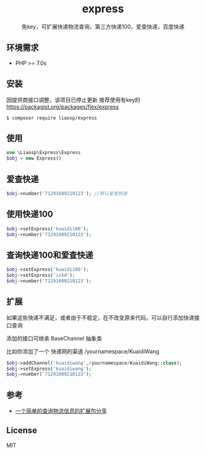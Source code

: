 <h1 align="center"> express </h1>

<p align="center">免key，可扩展快递物流查询，第三方快递100，爱查快递，百度快递</p>

## 环境需求
* PHP >= 7.0s

## 安装

因提供商接口调整，该项目已停止更新
推荐使用有key的
https://packagist.org/packages/flex/express

```shell
$ composer require liaosp/express
```

## 使用
```php
use \Liaosp\Express\Express
$obj = new Express()
```

## 爱查快递
```php
$obj->number('71291609210123'); //默认爱查快递
```
## 使用快递100
```php
$obj->setExpress('kuaidi100');
$obj->number('71291609210123'); 
```
## 查询快递100和爱查快递
```php
$obj->setExpress('kuaidi100');
$obj->setExpress('ickd');
$obj->number('71291609210123'); 
```
## 扩展

如果这些快递不满足，或者由于不稳定，在不改变原来代码，可以自行添加快递接口查询

添加的接口可继承 BaseChannel 抽象类

比如你添加了一个 快递网的渠道   /yournamespace/KuaidiWang
```php
$obj->addChannel('kuaidiwang',/yournamespace/KuaidiWang::class);
$obj->setExpress('kuaidiwang');
$obj->number('71291609210123'); 
```


## 参考
* [一个简单的查询物流信息的扩展包分享](https://learnku.com/laravel/t/22055)

## License

MIT
